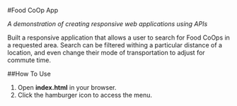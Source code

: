 #Food CoOp App

_A demonstration of creating responsive web applications using APIs_

Built a responsive application that allows a user to search for Food CoOps in a requested area. Search can be filtered withing a particular distance of a location, and even change their mode of transportation to adjust for commute time.


##How To Use
1. Open **index.html** in your browser.
2. Click the hamburger icon to access the menu.
